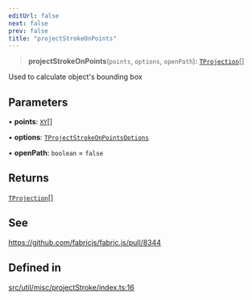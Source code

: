```yaml
---
editUrl: false
next: false
prev: false
title: "projectStrokeOnPoints"
---
```


> **projectStrokeOnPoints**(`points`, `options`, `openPath`): [`TProjection`](/api/namespaces/util/type-aliases/tprojection/)[]

Used to calculate object's bounding box

## Parameters

• **points**: [`XY`](/api/interfaces/xy/)[]

• **options**: [`TProjectStrokeOnPointsOptions`](/api/namespaces/util/type-aliases/tprojectstrokeonpointsoptions/)

• **openPath**: `boolean` = `false`

## Returns

[`TProjection`](/api/namespaces/util/type-aliases/tprojection/)[]

## See

https://github.com/fabricjs/fabric.js/pull/8344

## Defined in

[src/util/misc/projectStroke/index.ts:16](https://github.com/fabricjs/fabric.js/blob/5c1240d8b4662e45868dd33f385f941de21c8e9c/src/util/misc/projectStroke/index.ts#L16)
